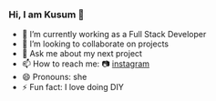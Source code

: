 ### Hi, I am Kusum 👋

- 🔭 I’m currently working as a Full Stack Developer
- 👯 I’m looking to collaborate on projects
- 💬 Ask me about my next project
- 📫 How to reach me:  📷 [instagram][instagram]
- 😄 Pronouns: she
- ⚡ Fun fact: I love doing DIY

[instagram]: https://www.instagram.com/codewithkusum

